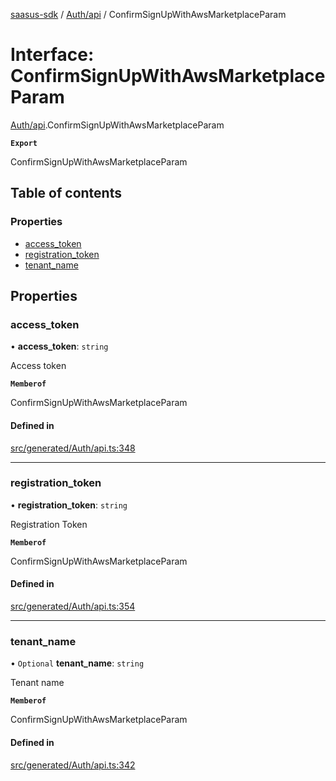 [saasus-sdk](../README.md) / [Auth/api](../modules/Auth_api.md) / ConfirmSignUpWithAwsMarketplaceParam

# Interface: ConfirmSignUpWithAwsMarketplaceParam

[Auth/api](../modules/Auth_api.md).ConfirmSignUpWithAwsMarketplaceParam

**`Export`**

ConfirmSignUpWithAwsMarketplaceParam

## Table of contents

### Properties

- [access\_token](Auth_api.ConfirmSignUpWithAwsMarketplaceParam.md#access_token)
- [registration\_token](Auth_api.ConfirmSignUpWithAwsMarketplaceParam.md#registration_token)
- [tenant\_name](Auth_api.ConfirmSignUpWithAwsMarketplaceParam.md#tenant_name)

## Properties

### access\_token

• **access\_token**: `string`

Access token

**`Memberof`**

ConfirmSignUpWithAwsMarketplaceParam

#### Defined in

[src/generated/Auth/api.ts:348](https://github.com/saasus-platform/saasus-sdk-javascript/blob/c6c266c/src/generated/Auth/api.ts#L348)

___

### registration\_token

• **registration\_token**: `string`

Registration Token

**`Memberof`**

ConfirmSignUpWithAwsMarketplaceParam

#### Defined in

[src/generated/Auth/api.ts:354](https://github.com/saasus-platform/saasus-sdk-javascript/blob/c6c266c/src/generated/Auth/api.ts#L354)

___

### tenant\_name

• `Optional` **tenant\_name**: `string`

Tenant name

**`Memberof`**

ConfirmSignUpWithAwsMarketplaceParam

#### Defined in

[src/generated/Auth/api.ts:342](https://github.com/saasus-platform/saasus-sdk-javascript/blob/c6c266c/src/generated/Auth/api.ts#L342)
